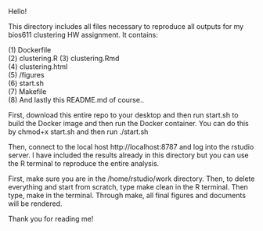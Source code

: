 Hello! 

This directory includes all files necessary to reproduce all outputs for my bios611 clustering HW assignment. It contains:

(1) Dockerfile  
(2) clustering.R 
(3) clustering.Rmd  
(4) clustering.html  
(5) /figures  
(6) start.sh  
(7) Makefile  
(8) And lastly this README.md of course..  

First, download this entire repo to your desktop and then run start.sh to build the Docker image and then run the Docker container. You can do this by chmod+x start.sh and then run ./start.sh

Then, connect to the local host http://localhost:8787 and log into the rstudio server. I have included the results already in this directory but you can use the R terminal to reproduce the entire analysis. 

First, make sure you are in the /home/rstudio/work directory. Then, to delete everything and start from scratch, type make clean in the R terminal. Then type, make in the terminal. Through make, all final figures and documents will be rendered.

Thank you for reading me! 

